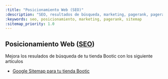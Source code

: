 ```yaml
---
:title: "Posicionamiento Web (SEO)"
:description: "SEO, resultados de búsqueda, marketing, pagerank, pagerank"
:keywords: seo, posicionamiento, marketing, pagerank, sitemap
:sitemap_priority: 1.0
---
```

<h2>Posicionamiento Web (<abbr title="Search Engine Optimization">SEO</abbr>)</h2>

Mejora los resulados de búsqueda de tu tienda Bootic con los siguiente artículos

* [Google Sitemap para tu tienda Bootic][sitemap]

[sitemap]: /es/posicionamiento/sitemap "Google Sitemap para tu tienda Bootic"

